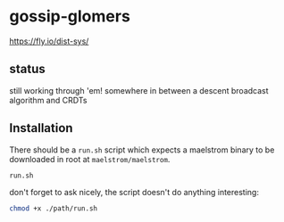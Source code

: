# gossip-glomers

<https://fly.io/dist-sys/>
## status
still working through 'em! somewhere in between a descent broadcast algorithm and CRDTs

## Installation

There should be a `run.sh` script which expects a maelstrom binary to be downloaded in root at `maelstrom/maelstrom`.

```zsh
run.sh
```

don't forget to ask nicely, the script doesn't do anything interesting:

```zsh
chmod +x ./path/run.sh
```
